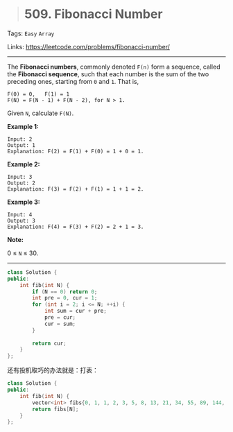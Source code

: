 > # 509. Fibonacci Number

Tags: `Easy` `Array`

Links: <https://leetcode.com/problems/fibonacci-number/>

----

The **Fibonacci numbers**, commonly denoted `F(n)` form a sequence, called the **Fibonacci sequence**, such that each number is the sum of the two preceding ones, starting from `0` and `1`. That is,

```
F(0) = 0,   F(1) = 1
F(N) = F(N - 1) + F(N - 2), for N > 1.
```

Given `N`, calculate `F(N)`.

 

**Example 1:**

```
Input: 2
Output: 1
Explanation: F(2) = F(1) + F(0) = 1 + 0 = 1.
```

**Example 2:**

```
Input: 3
Output: 2
Explanation: F(3) = F(2) + F(1) = 1 + 1 = 2.
```

**Example 3:**

```
Input: 4
Output: 3
Explanation: F(4) = F(3) + F(2) = 2 + 1 = 3.
```

**Note:**

0 ≤ `N` ≤ 30.

---

```c++
class Solution {
public:
    int fib(int N) {
        if (N == 0) return 0;
        int pre = 0, cur = 1;
        for (int i = 2; i <= N; ++i) {
            int sum = cur + pre;
            pre = cur;
            cur = sum;
        }
        
        return cur;
    }
};
```

还有投机取巧的办法就是：打表：

```c++
class Solution {
public:
    int fib(int N) {
        vector<int> fibs{0, 1, 1, 2, 3, 5, 8, 13, 21, 34, 55, 89, 144, 233, 377, 610, 987, 1597, 2584, 4181, 6765, 10946, 17711, 28657, 46368, 75025, 121393, 196418, 317811, 514229, 832040};
        return fibs[N];
    }
};
```

